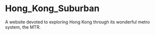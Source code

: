 # Hong_Kong_Suburban
A website devoted to exploring Hong Kong through its wonderful metro system, the MTR.
